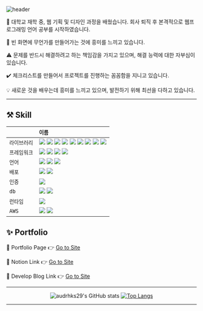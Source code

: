 ![header](https://capsule-render.vercel.app/api?type=waving&color=999999&fontColor=ffffff&height=300&section=header&animation=scaleIn&text=audrhks29's%20Hub&fontSize=60&fontAlignY=38&desc=프론트엔드%20개발자를%20꿈꾸는%20이명관%20입니다&descAlignY=52&descAlign=55)
<div align="left">
  <p>🏫 대학교 재학 중, 웹 기획 및 디자인 과정을 배웠습니다. 회사 퇴직 후 본격적으로 웹프로그래밍 언어 공부를 시작하였습니다.</p>
  <p>🐥 빈 화면에 무언가를 만들어가는 것에 흥미를 느끼고 있습니다.</p>
  <p>⚠️ 문제를 반드시 해결하려고 하는 책임감을 가지고 있으며, 해결 능력에 대한 자부심이 있습니다.</p>
  <p>✔️ 체크리스트를 만들어서 프로젝트를 진행하는 꼼꼼함을 지니고 있습니다.</p>
  <p>💡 새로운 것을 배우는데 흥미를 느끼고 있으며, 발전하기 위해 최선을 다하고 있습니다.</p>
</div>

---

<div align="left">
<h2>⚒️ Skill </h2>
  
|            | `이름`                                                                                                                                                                                                                                                                                                                                                                                                                                |
| :--------- | :---------------------------------------------------------------------------------------------------------------------------------------------------------------------------------------------------------------------------------------------------------------------------------------------------------------------------------------------------------------------------------------------------------------------------------- |
| `라이브러리` | <img src="https://img.shields.io/badge/React-61DAFB?style=flat-square&logo=react&logoColor=black"> <img src="https://img.shields.io/badge/styled_components-DB7093?style=flat-square&logo=styledcomponents&logoColor=white"> <img src="https://img.shields.io/badge/Redux-764ABC?style=flat-square&logo=Redux&logoColor=white"> <img src="https://img.shields.io/badge/zustand-999999?style=flat-square&logo=react&logoColor=black"> <img src="https://img.shields.io/badge/Tanstack_Query-FF4154?style=flat-square&logo=ReactQuery&logoColor=black"> <img src="https://img.shields.io/badge/shadcn/ui-000000?style=flat-square&logo=shadcn/ui&logoColor=white"> <img src="https://img.shields.io/badge/Emotion-C43BAD?style=flat-square"> <img src="https://img.shields.io/badge/Material UI-007FFF?style=flat-square&logo=mui&logoColor=white"> <img src="https://img.shields.io/badge/React_Hook_Form-EC5990?style=flat-square&logo=reacthookform&logoColor=white"> |
| `프레임워크` | <img src="https://img.shields.io/badge/Next.js-000000?style=flat-square&logo=nextdotjs&logoColor=white"> <img src="https://img.shields.io/badge/tailwindcss-06B6D4?style=flat-square&logo=tailwindcss&logoColor=black"> <img src="https://img.shields.io/badge/Electron-47848F?style=flat-square&logo=Electron&logoColor=white"> <img src="https://img.shields.io/badge/Express-000000?style=flat-square&logo=express&logoColor=white">                                                                                                                                                                                                            |
| `언어`       | <img src="https://img.shields.io/badge/JavaScript-F7DF1E?style=flat-square&logo=javascript&logoColor=black"> <img src="https://img.shields.io/badge/TypeScript-3178C6?style=flat-square&logo=TypeScript&logoColor=white"> <img src="https://img.shields.io/badge/Scss-CC6699?style=flat-square&logo=Sass&logoColor=white">                                                                                                                                                                                                                                                                                                                   |
| `배포`       | <img src="https://img.shields.io/badge/Netlify-00C7B7?style=flat-square&logo=Netlify&logoColor=black"> <img src="https://img.shields.io/badge/Vercel-000000?style=flat-square&logo=Netlify&logoColor=white">                                                                                                                                                                                                                                                                                                                             |
| `인증`       | <img src="https://img.shields.io/badge/firebase Auth-FFCA28?style=flat-square&logo=firebase&logoColor=black">                                                                                                                                                                                                                                                                                                                       |
| `db`         | <img src="https://img.shields.io/badge/firebase Realtime Database-FFCA28?style=flat-square&logo=firebase&logoColor=black"> <img src="https://img.shields.io/badge/Mongodb-47A248?style=flat-square&logo=mongodb&logoColor=white">   |                                                                                                                                    
|`런타임`|<img src="https://img.shields.io/badge/Nodejs-339933?style=flat-square&logo=nodedotjs&logoColor=white"> |
|`AWS`|<img src="https://img.shields.io/badge/Amazon_EC2-FF9900?style=flat-square&logo=nodedotjs&logoColor=white"> <img src="https://img.shields.io/badge/Amazone_S3-569A31?style=flat-square&logo=amazons3&logoColor=white">  |
<h2>✨ Portfolio </h2>

📌 Portfolio Page 👉 [Go to Site](https://portfolio-pi-eight-72.vercel.app/)

📌 Notion Link 👉 [Go to Site](https://myungkwans.notion.site/0776aeb1017347aaa70e153a9a3b612e)

📌 Develop Blog Link 👉 [Go to Site](https://frontendmk.tistory.com/)

---
</div>
<div align="center">
  
![audrhks29's GitHub stats](https://github-readme-stats.vercel.app/api?username=audrhks29&hide=stars&locale=kr&show_icons=true&theme=transparent)
[![Top Langs](https://github-readme-stats.vercel.app/api/top-langs/?username=audrhks29&layout=compact)](https://github.com/audrhks29/github-readme-stats)
</div>

---

